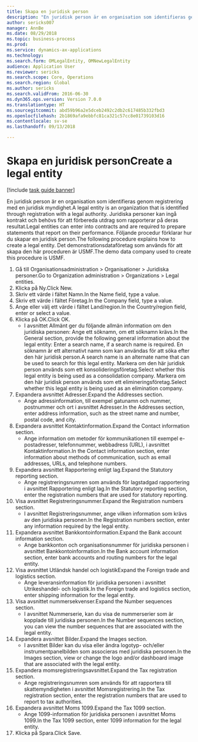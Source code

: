 ```yaml
--- 
title: Skapa en juridisk person
description: "En juridisk person är en organisation som identifieras genom registrering med en juridisk myndighet."
author: sericks007
manager: AnnBe
ms.date: 08/29/2018
ms.topic: business-process
ms.prod: 
ms.service: dynamics-ax-applications
ms.technology: 
ms.search.form: OMLegalEntity, OMNewLegalEntity
audience: Application User
ms.reviewer: sericks
ms.search.scope: Core, Operations
ms.search.region: Global
ms.author: sericks
ms.search.validFrom: 2016-06-30
ms.dyn365.ops.version: Version 7.0.0
ms.translationtype: HT
ms.sourcegitcommit: abd59b96a2e5dceb2492c2db2c617485b332fbd3
ms.openlocfilehash: 2b1869afa9ebbfc81ca321c57cc8e01739103d16
ms.contentlocale: sv-se
ms.lasthandoff: 09/13/2018

---
```

# <a name="create-a-legal-entity"></a><span data-ttu-id="95ec5-103">Skapa en juridisk person</span><span class="sxs-lookup"><span data-stu-id="95ec5-103">Create a legal entity</span></span>

[!include [task guide banner](../../includes/task-guide-banner.md)]

<span data-ttu-id="95ec5-104">En juridisk person är en organisation som identifieras genom registrering med en juridisk myndighet.</span><span class="sxs-lookup"><span data-stu-id="95ec5-104">A legal entity is an organization that is identified through registration with a legal authority.</span></span> <span data-ttu-id="95ec5-105">Juridiska personer kan ingå kontrakt och behövs för att förbereda utdrag som rapporterar på deras resultat.</span><span class="sxs-lookup"><span data-stu-id="95ec5-105">Legal entities can enter into contracts and are required to prepare statements that report on their performance.</span></span> <span data-ttu-id="95ec5-106">Följande procedur förklarar hur du skapar en juridisk person.</span><span class="sxs-lookup"><span data-stu-id="95ec5-106">The following procedure explains how to create a legal entity.</span></span> <span data-ttu-id="95ec5-107">Det demonstrationsdataföretag som används för att skapa den här proceduren är USMF.</span><span class="sxs-lookup"><span data-stu-id="95ec5-107">The demo data company used to create this procedure is USMF.</span></span>

1. <span data-ttu-id="95ec5-108">Gå till Organisationsadministration > Organisationer > Juridiska personer.</span><span class="sxs-lookup"><span data-stu-id="95ec5-108">Go to Organization administration > Organizations > Legal entities.</span></span>
2. <span data-ttu-id="95ec5-109">Klicka på Ny.</span><span class="sxs-lookup"><span data-stu-id="95ec5-109">Click New.</span></span>
3. <span data-ttu-id="95ec5-110">Skriv ett värde i fältet Namn.</span><span class="sxs-lookup"><span data-stu-id="95ec5-110">In the Name field, type a value.</span></span>
4. <span data-ttu-id="95ec5-111">Skriv ett värde i fältet Företag.</span><span class="sxs-lookup"><span data-stu-id="95ec5-111">In the Company field, type a value.</span></span>
5. <span data-ttu-id="95ec5-112">Ange eller välj ett värde i fältet Land/region.</span><span class="sxs-lookup"><span data-stu-id="95ec5-112">In the Country/region field, enter or select a value.</span></span>
6. <span data-ttu-id="95ec5-113">Klicka på OK.</span><span class="sxs-lookup"><span data-stu-id="95ec5-113">Click OK.</span></span>
    * <span data-ttu-id="95ec5-114">I avsnittet Allmänt ger du följande allmän information om den juridiska personen: Ange ett söknamn, om ett söknamn krävs.</span><span class="sxs-lookup"><span data-stu-id="95ec5-114">In the General section, provide the following general information about the legal entity: Enter a search name, if a search name is required.</span></span> <span data-ttu-id="95ec5-115">En söknamn är ett alternativt namn som kan användas för att söka efter den här juridisk person.</span><span class="sxs-lookup"><span data-stu-id="95ec5-115">A search name is an alternate name that can be used to search for this legal entity.</span></span> <span data-ttu-id="95ec5-116">Markera om den här juridisk person används som ett konsolideringsföretag.</span><span class="sxs-lookup"><span data-stu-id="95ec5-116">Select whether this legal entity is being used as a consolidation company.</span></span> <span data-ttu-id="95ec5-117">Markera om den här juridisk person används som ett elimineringsföretag.</span><span class="sxs-lookup"><span data-stu-id="95ec5-117">Select whether this legal entity is being used as an elimination company.</span></span>  
7. <span data-ttu-id="95ec5-118">Expandera avsnittet Adresser.</span><span class="sxs-lookup"><span data-stu-id="95ec5-118">Expand the Addresses section.</span></span>
    * <span data-ttu-id="95ec5-119">Ange adressinformation, till exempel gatunamn och nummer, postnummer och ort i avsnittet Adresser.</span><span class="sxs-lookup"><span data-stu-id="95ec5-119">In the Addresses section, enter address information, such as the street name and number, postal code, and city.</span></span>  
8. <span data-ttu-id="95ec5-120">Expandera avsnittet Kontaktinformation.</span><span class="sxs-lookup"><span data-stu-id="95ec5-120">Expand the Contact information section.</span></span>
    * <span data-ttu-id="95ec5-121">Ange information om metoder för kommunikationen till exempel e-postadresser, telefonnummer, webbadress (URL), i avsnittet Kontaktinformation.</span><span class="sxs-lookup"><span data-stu-id="95ec5-121">In the Contact information section, enter information about methods of communication, such as email addresses, URLs, and telephone numbers.</span></span>  
9. <span data-ttu-id="95ec5-122">Expandera avsnittet Rapportering enligt lag.</span><span class="sxs-lookup"><span data-stu-id="95ec5-122">Expand the Statutory reporting section.</span></span>
    * <span data-ttu-id="95ec5-123">Ange registreringsnumren som används för lagstadgad rapportering i avsnittet Rapportering enligt lag.</span><span class="sxs-lookup"><span data-stu-id="95ec5-123">In the Statutory reporting section, enter the registration numbers that are used for statutory reporting.</span></span>  
10. <span data-ttu-id="95ec5-124">Visa avsnittet Registreringsnummer.</span><span class="sxs-lookup"><span data-stu-id="95ec5-124">Expand the Registration numbers section.</span></span>
    * <span data-ttu-id="95ec5-125">I avsnittet Registreringsnummer, ange vilken information som krävs av den juridiska personen.</span><span class="sxs-lookup"><span data-stu-id="95ec5-125">In the Registration numbers section, enter any information required by the legal entity.</span></span>  
11. <span data-ttu-id="95ec5-126">Expandera avsnittet Bankkontoinformation.</span><span class="sxs-lookup"><span data-stu-id="95ec5-126">Expand the Bank account information section.</span></span>
    * <span data-ttu-id="95ec5-127">Ange bankkonton och organisationsnummer för juridiska personen i avsnittet Bankkontoinformation.</span><span class="sxs-lookup"><span data-stu-id="95ec5-127">In the Bank account information section, enter bank accounts and routing numbers for the legal entity.</span></span>  
12. <span data-ttu-id="95ec5-128">Visa avsnittet Utländsk handel och logistik</span><span class="sxs-lookup"><span data-stu-id="95ec5-128">Expand the Foreign trade and logistics section.</span></span>
    * <span data-ttu-id="95ec5-129">Ange leveransinformation för juridiska personen i avsnittet Utrikeshandel- och logistik.</span><span class="sxs-lookup"><span data-stu-id="95ec5-129">In the Foreign trade and logistics section, enter shipping information for the legal entity.</span></span>  
13. <span data-ttu-id="95ec5-130">Visa avsnittet nummersekvenser.</span><span class="sxs-lookup"><span data-stu-id="95ec5-130">Expand the Number sequences section.</span></span>
    * <span data-ttu-id="95ec5-131">I avsnittet Nummerserie, kan du visa de nummerserier som är kopplade till juridiska personen.</span><span class="sxs-lookup"><span data-stu-id="95ec5-131">In the Number sequences section, you can view the number sequences that are associated with the legal entity.</span></span>  
14. <span data-ttu-id="95ec5-132">Expandera avsnittet Bilder.</span><span class="sxs-lookup"><span data-stu-id="95ec5-132">Expand the Images section.</span></span>
    * <span data-ttu-id="95ec5-133">I avsnittet Bilder kan du visa eller ändra logotyp- och/eller instrumentpanelbilden som associeras med juridiska personen.</span><span class="sxs-lookup"><span data-stu-id="95ec5-133">In the Images section, view or change the logo and/or dashboard image that are associated with the legal entity.</span></span>  
15. <span data-ttu-id="95ec5-134">Expandera momsregistreringsavsnittet.</span><span class="sxs-lookup"><span data-stu-id="95ec5-134">Expand the Tax registration section.</span></span>
    * <span data-ttu-id="95ec5-135">Ange registreringsnumren som används för att rapportera till skattemyndigheten i avsnittet Momsregistrering.</span><span class="sxs-lookup"><span data-stu-id="95ec5-135">In the Tax registration section, enter the registration numbers that are used to report to tax authorities.</span></span>  
16. <span data-ttu-id="95ec5-136">Expandera avsnittet Moms 1099.</span><span class="sxs-lookup"><span data-stu-id="95ec5-136">Expand the Tax 1099 section.</span></span>
    * <span data-ttu-id="95ec5-137">Ange 1099-information för juridiska personen i avsnittet Moms 1099.</span><span class="sxs-lookup"><span data-stu-id="95ec5-137">In the Tax 1099 section, enter 1099 information for the legal entity.</span></span>  
17. <span data-ttu-id="95ec5-138">Klicka på Spara.</span><span class="sxs-lookup"><span data-stu-id="95ec5-138">Click Save.</span></span>


